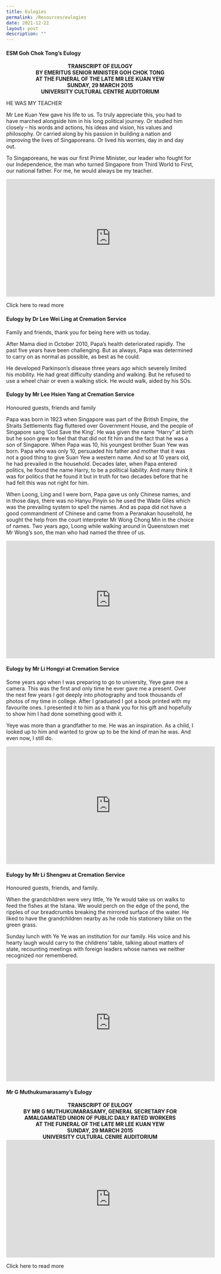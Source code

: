 ```yaml
---
title: Eulogies
permalink: /Resources/eulogies
date: 2021-12-22
layout: post
description: ""
---
```

#### ESM Goh Chok Tong’s Eulogy


<center><b> TRANSCRIPT OF EULOGY
<br>BY EMERITUS SENIOR MINISTER GOH CHOK TONG<br>AT THE FUNERAL OF THE LATE MR LEE KUAN YEW<br>SUNDAY, 29 MARCH 2015<br>UNIVERSITY CULTURAL CENTRE AUDITORIUM
	</b></center>

HE WAS MY TEACHER

Mr Lee Kuan Yew gave his life to us. To truly appreciate this, you had to have marched alongside him in his long political journey. Or studied him closely – his words and actions, his ideas and vision, his values and philosophy. Or carried along by his passion in building a nation and improving the lives of Singaporeans. Or lived his worries, day in and day out.

To Singaporeans, he was our first Prime Minister, our leader who fought for our Independence, the man who turned Singapore from Third World to First, our national father. For me, he would always be my teacher.

<iframe width="560" height="315" src="https://www.youtube.com/embed/LS4JzR4cMFM" title="YouTube video player" frameborder="0" allow="accelerometer; autoplay; clipboard-write; encrypted-media; gyroscope; picture-in-picture" allowfullscreen></iframe>

Click here to read more

#### Eulogy by Dr Lee Wei Ling at Cremation Service
Family and friends, thank you for being here with us today.

After Mama died in October 2010, Papa’s health deteriorated rapidly. The past five years have been challenging. But as always, Papa was determined to carry on as normal as possible, as best as he could.

He developed Parkinson’s disease three years ago which severely limited his mobility. He had great difficulty standing and walking. But he refused to use a wheel chair or even a walking stick. He would walk, aided by his SOs.

#### Eulogy by Mr Lee Hsien Yang at Cremation Service
Honoured guests, friends and family

Papa was born in 1923 when Singapore was part of the British Empire, the Straits Settlements flag fluttered over Government House, and the people of Singapore sang ‘God Save the King’. He was given the name “Harry” at birth but he soon grew to feel that that did not fit him and the fact that he was a son of Singapore. When Papa was 10, his youngest brother Suan Yew was born. Papa who was only 10, persuaded his father and mother that it was not a good thing to give Suan Yew a western name. And so at 10 years old, he had prevailed in the household. Decades later, when Papa entered politics, he found the name Harry, to be a political liability. And many think it was for politics that he found it but in truth for two decades before that he had felt this was not right for him.

When Loong, Ling and I were born, Papa gave us only Chinese names, and in those days, there was no Hanyu Pinyin so he used the Wade Giles which was the prevailing system to spell the names. And as papa did not have a good commandment of Chinese and came from a Peranakan household, he sought the help from the court interpreter Mr Wong Chong Min in the choice of names. Two years ago, Loong while walking around in Queenstown met Mr Wong’s son, the man who had named the three of us.

<iframe width="560" height="315" src="https://www.youtube.com/embed/z2h-NJcf4Rg" title="YouTube video player" frameborder="0" allow="accelerometer; autoplay; clipboard-write; encrypted-media; gyroscope; picture-in-picture" allowfullscreen></iframe>

#### Eulogy by Mr Li Hongyi at Cremation Service

Some years ago when I was preparing to go to university, Yeye gave me a camera. This was the first and only time he ever gave me a present. Over the next few years I got deeply into photography and took thousands of photos of my time in college. After I graduated I got a book printed with my favourite ones. I presented it to him as a thank you for his gift and hopefully to show him I had done something good with it.

Yeye was more than a grandfather to me. He was an inspiration. As a child, I looked up to him and wanted to grow up to be the kind of man he was. And even now, I still do.

<iframe width="560" height="315" src="https://www.youtube.com/embed/a_OwafESoIs" title="YouTube video player" frameborder="0" allow="accelerometer; autoplay; clipboard-write; encrypted-media; gyroscope; picture-in-picture" allowfullscreen></iframe>

#### Eulogy by Mr Li Shengwu at Cremation Service
Honoured guests, friends, and family.

When the grandchildren were very little, Ye Ye would take us on walks to feed the fishes at the Istana. We would perch on the edge of the pond, the ripples of our breadcrumbs breaking the mirrored surface of the water. He liked to have the grandchildren nearby as he rode his stationery bike on the green grass.

Sunday lunch with Ye Ye was an institution for our family. His voice and his hearty laugh would carry to the childrens’ table, talking about matters of state, recounting meetings with foreign leaders whose names we neither recognized nor remembered.

<iframe width="560" height="315" src="https://www.youtube.com/embed/CSIffjLy5E8" title="YouTube video player" frameborder="0" allow="accelerometer; autoplay; clipboard-write; encrypted-media; gyroscope; picture-in-picture" allowfullscreen></iframe>

#### Mr G Muthukumarasamy’s Eulogy

<center><b>TRANSCRIPT OF EULOGY<br>
BY MR G MUTHUKUMARASAMY, GENERAL SECRETARY FOR AMALGAMATED UNION OF PUBLIC DAILY RATED WORKERS<br>
AT THE FUNERAL OF THE LATE MR LEE KUAN YEW<br>
SUNDAY, 29 MARCH 2015<br>
UNIVERSITY CULTURAL CENRE AUDITORIUM</b></center>

<iframe width="560" height="315" src="https://www.youtube.com/embed/WmJoyJ1Q_WI" title="YouTube video player" frameborder="0" allow="accelerometer; autoplay; clipboard-write; encrypted-media; gyroscope; picture-in-picture" allowfullscreen></iframe>

Click here to read more
